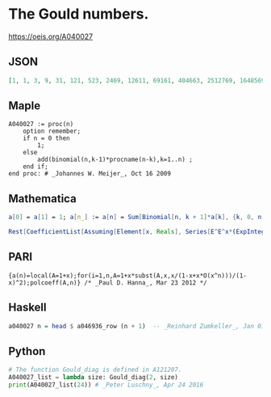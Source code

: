 # The Gould numbers\.
https://oeis.org/A040027
## JSON
```JSON
[1, 1, 3, 9, 31, 121, 523, 2469, 12611, 69161, 404663, 2512769, 16485691, 113842301, 824723643, 6249805129, 49416246911, 406754704841, 3478340425563, 30845565317189, 283187362333331, 2687568043654521, 26329932233283223, 265946395403810289, 2766211109503317451]
```
## Maple
```Maple
A040027 := proc(n)
    option remember;
    if n = 0 then
        1;
    else
        add(binomial(n,k-1)*procname(n-k),k=1..n) ;
    end if;
end proc: # _Johannes W. Meijer_, Oct 16 2009
```
## Mathematica
```Mathematica
a[0] = a[1] = 1; a[n_] := a[n] = Sum[Binomial[n, k + 1]*a[k], {k, 0, n - 1}]; Table[a[n], {n, 0, 22}]  (* _Jean-François Alcover_, Jul 02 2013 *)
```
```Mathematica
Rest[CoefficientList[Assuming[Element[x, Reals], Series[E^E^x*(ExpIntegralEi[-E^x] - ExpIntegralEi[-1]), {x, 0, 20}]], x] * Range[0, 20]!] (* _Vaclav Kotesovec_, Feb 28 2014 *)
```
## PARI
```PARI
{a(n)=local(A=1+x);for(i=1,n,A=1+x*subst(A,x,x/(1-x+x*O(x^n)))/(1-x)^2);polcoeff(A,n)} /* _Paul D. Hanna_, Mar 23 2012 */
```
## Haskell
```Haskell
a040027 n = head $ a046936_row (n + 1)  -- _Reinhard Zumkeller_, Jan 01 2014
```
## Python
```Python
# The function Gould_diag is defined in A121207.
A040027_list = lambda size: Gould_diag(2, size)
print(A040027_list(24)) # _Peter Luschny_, Apr 24 2016
```

